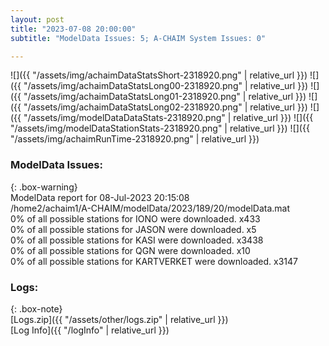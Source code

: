 ```yaml
---
layout: post
title: "2023-07-08 20:00:00"
subtitle: "ModelData Issues: 5; A-CHAIM System Issues: 0"

---
```


![]({{ "/assets/img/achaimDataStatsShort-2318920.png" | relative_url }})
![]({{ "/assets/img/achaimDataStatsLong00-2318920.png" | relative_url }})
![]({{ "/assets/img/achaimDataStatsLong01-2318920.png" | relative_url }})
![]({{ "/assets/img/achaimDataStatsLong02-2318920.png" | relative_url }})
![]({{ "/assets/img/modelDataDataStats-2318920.png" | relative_url }})
![]({{ "/assets/img/modelDataStationStats-2318920.png" | relative_url }})
![]({{ "/assets/img/achaimRunTime-2318920.png" | relative_url }})


### ModelData Issues:  
  
{: .box-warning}  
 ModelData report for 08-Jul-2023 20:15:08   
 /home2/achaim1/A-CHAIM/modelData/2023/189/20/modelData.mat   
 0% of all possible stations for IONO were downloaded. x433   
 0% of all possible stations for JASON were downloaded. x5   
 0% of all possible stations for KASI were downloaded. x3438   
 0% of all possible stations for QGN were downloaded. x10   
 0% of all possible stations for KARTVERKET were downloaded. x3147   
  


### Logs:  
  
{: .box-note}  
[Logs.zip]({{ "/assets/other/logs.zip" | relative_url }})  
[Log Info]({{ "/logInfo" | relative_url }})  
